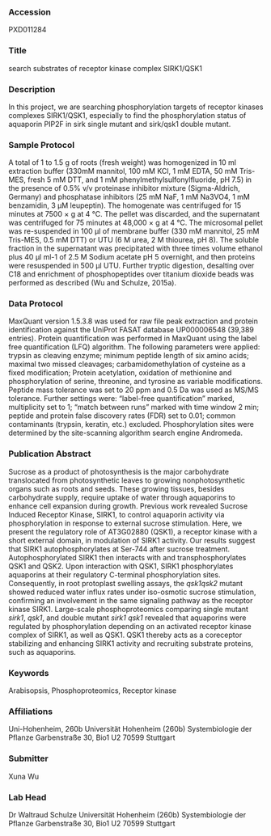 ### Accession
PXD011284

### Title
search substrates of receptor kinase complex SIRK1/QSK1

### Description
In this project, we are searching phosphorylation targets of receptor kinases complexes SIRK1/QSK1, especially to find the phosphorylation status of aquaporin PIP2F in sirk single mutant and sirk/qsk1 double mutant.

### Sample Protocol
A total of 1 to 1.5 g of roots (fresh weight) was homogenized in 10 ml extraction buffer (330mM mannitol, 100 mM KCl, 1 mM EDTA, 50 mM Tris-MES, fresh 5 mM DTT, and 1 mM phenylmethylsulfonylfluoride, pH 7.5) in the presence of 0.5% v/v proteinase inhibitor mixture (Sigma-Aldrich, Germany) and phosphatase inhibitors (25 mM NaF, 1 mM Na3VO4, 1 mM benzamidin, 3 µM leupeptin). The homogenate was centrifuged for 15 minutes at 7500 × g at 4 °C. The pellet was discarded, and the supernatant was centrifuged for 75 minutes at 48,000 × g at 4 °C. The microsomal pellet was re-suspended in 100 µl of membrane buffer (330 mM mannitol, 25 mM Tris-MES, 0.5 mM DTT) or UTU (6 M urea, 2 M thiourea, pH 8). The soluble fraction in the supernatant was precipitated with three times volume ethanol plus 40 µl ml-1 of 2.5 M Sodium acetate pH 5 overnight, and then proteins were resuspended in 500 µl UTU. Further tryptic digestion, desalting over C18 and enrichment of phosphopeptides over titanium dioxide beads was performed as described (Wu and Schulze, 2015a).

### Data Protocol
MaxQuant version 1.5.3.8 was used for raw file peak extraction and protein identification against the UniProt FASAT database UP000006548 (39,389 entries). Protein quantification was performed in MaxQuant using the label free quantification (LFQ) algorithm. The following parameters were applied: trypsin as cleaving enzyme; minimum peptide length of six amino acids; maximal two missed cleavages; carbamidomethylation of cysteine as a fixed modification; Protein acetylation, oxidation of methionine and phosphorylation of serine, threonine, and tyrosine as variable modifications. Peptide mass tolerance was set to 20 ppm and 0.5 Da was used as MS/MS tolerance. Further settings were: “label-free quantification” marked, multiplicity set to 1; “match between runs” marked with time window 2 min; peptide and protein false discovery rates (FDR) set to 0.01; common contaminants (trypsin, keratin, etc.) excluded. Phosphorylation sites were determined by the site-scanning algorithm search engine Andromeda.

### Publication Abstract
Sucrose as a product of photosynthesis is the major carbohydrate translocated from photosynthetic leaves to growing nonphotosynthetic organs such as roots and seeds. These growing tissues, besides carbohydrate supply, require uptake of water through aquaporins to enhance cell expansion during growth. Previous work revealed Sucrose Induced Receptor Kinase, SIRK1, to control aquaporin activity via phosphorylation in response to external sucrose stimulation. Here, we present the regulatory role of AT3G02880 (QSK1), a receptor kinase with a short external domain, in modulation of SIRK1 activity. Our results suggest that SIRK1 autophosphorylates at Ser-744 after sucrose treatment. Autophosphorylated SIRK1 then interacts with and transphosphorylates QSK1 and QSK2. Upon interaction with QSK1, SIRK1 phosphorylates aquaporins at their regulatory C-terminal phosphorylation sites. Consequently, in root protoplast swelling assays, the <i>qsk1qsk2</i> mutant showed reduced water influx rates under iso-osmotic sucrose stimulation, confirming an involvement in the same signaling pathway as the receptor kinase SIRK1. Large-scale phosphoproteomics comparing single mutant <i>sirk1</i>, <i>qsk1</i>, and double mutant <i>sirk1 qsk1</i> revealed that aquaporins were regulated by phosphorylation depending on an activated receptor kinase complex of SIRK1, as well as QSK1. QSK1 thereby acts as a coreceptor stabilizing and enhancing SIRK1 activity and recruiting substrate proteins, such as aquaporins.

### Keywords
Arabisopsis, Phosphoproteomics, Receptor kinase

### Affiliations
Uni-Hohenheim, 260b
Universität Hohenheim (260b) Systembiologie der Pflanze Garbenstraße 30, Bio1 U2 70599 Stuttgart

### Submitter
Xuna Wu

### Lab Head
Dr Waltraud Schulze
Universität Hohenheim (260b) Systembiologie der Pflanze Garbenstraße 30, Bio1 U2 70599 Stuttgart


